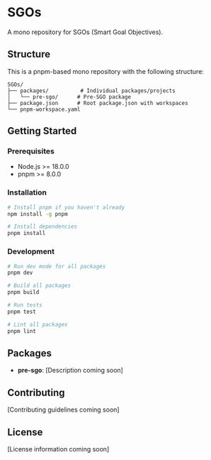 # SGOs

A mono repository for SGOs (Smart Goal Objectives).

## Structure

This is a pnpm-based mono repository with the following structure:

```
SGOs/
├── packages/          # Individual packages/projects
│   └── pre-sgo/      # Pre-SGO package
├── package.json      # Root package.json with workspaces
└── pnpm-workspace.yaml
```

## Getting Started

### Prerequisites

- Node.js >= 18.0.0
- pnpm >= 8.0.0

### Installation

```bash
# Install pnpm if you haven't already
npm install -g pnpm

# Install dependencies
pnpm install
```

### Development

```bash
# Run dev mode for all packages
pnpm dev

# Build all packages
pnpm build

# Run tests
pnpm test

# Lint all packages
pnpm lint
```

## Packages

- **pre-sgo**: [Description coming soon]

## Contributing

[Contributing guidelines coming soon]

## License

[License information coming soon]
